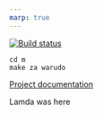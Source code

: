 ```yaml
---
marp: true
---
```


[![Build status](https://badge.buildkite.com/879feda30e2616b22929338672877e85dfe82f60eb47df2e6a.svg)](https://buildkite.com/defn/dev)

```
cd m
make za warudo
```

[Project documentation](https://defn.dev)

Lamda was here
